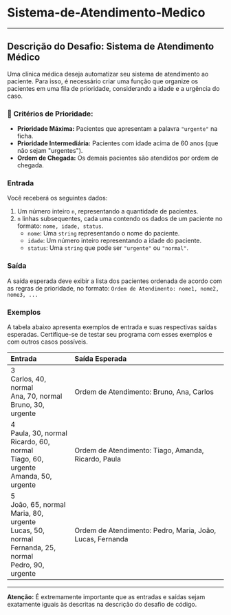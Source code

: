 # Sistema-de-Atendimento-Medico
---

## Descrição do Desafio: Sistema de Atendimento Médico

Uma clínica médica deseja automatizar seu sistema de atendimento ao paciente. Para isso, é necessário criar uma função que organize os pacientes em uma fila de prioridade, considerando a idade e a urgência do caso.

### 📌 Critérios de Prioridade:

* **Prioridade Máxima:** Pacientes que apresentam a palavra `"urgente"` na ficha.
* **Prioridade Intermediária:** Pacientes com idade acima de 60 anos (que não sejam "urgentes").
* **Ordem de Chegada:** Os demais pacientes são atendidos por ordem de chegada.

### Entrada

Você receberá os seguintes dados:

1.  Um número inteiro `n`, representando a quantidade de pacientes.
2.  `n` linhas subsequentes, cada uma contendo os dados de um paciente no formato: `nome, idade, status`.
    * `nome`: Uma `string` representando o nome do paciente.
    * `idade`: Um número inteiro representando a idade do paciente.
    * `status`: Uma `string` que pode ser `"urgente"` ou `"normal"`.

### Saída

A saída esperada deve exibir a lista dos pacientes ordenada de acordo com as regras de prioridade, no formato:
`Ordem de Atendimento: nome1, nome2, nome3, ...`

### Exemplos

A tabela abaixo apresenta exemplos de entrada e suas respectivas saídas esperadas. Certifique-se de testar seu programa com esses exemplos e com outros casos possíveis.

| Entrada                                         | Saída Esperada                                      |
| :---------------------------------------------- | :-------------------------------------------------- |
| 3<br>Carlos, 40, normal<br>Ana, 70, normal<br>Bruno, 30, urgente | Ordem de Atendimento: Bruno, Ana, Carlos            |
| 4<br>Paula, 30, normal<br>Ricardo, 60, normal<br>Tiago, 60, urgente<br>Amanda, 50, urgente | Ordem de Atendimento: Tiago, Amanda, Ricardo, Paula |
| 5<br>João, 65, normal<br>Maria, 80, urgente<br>Lucas, 50, normal<br>Fernanda, 25, normal<br>Pedro, 90, urgente | Ordem de Atendimento: Pedro, Maria, João, Lucas, Fernanda |

---
**Atenção:** É extremamente importante que as entradas e saídas sejam exatamente iguais às descritas na descrição do desafio de código.
